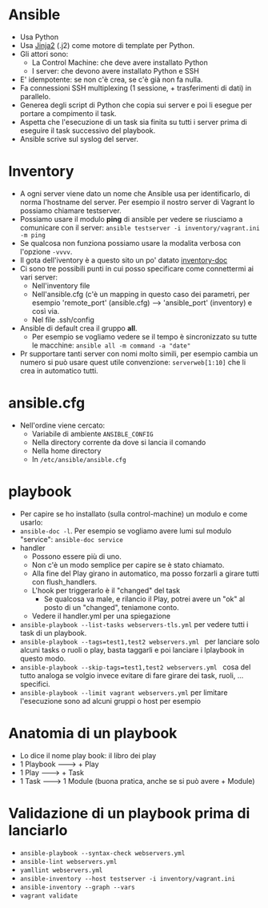 # Ansible
* Usa Python
* Usa [Jinja2](http://oreil.ly/LAXa7) (.j2) come motore di template per Python.
* Gli attori sono:
  * La Control Machine: che deve avere installato Python
  * I server: che devono avere installato Python e SSH
* E' idempotente: se non c'è crea, se c'è già non fa nulla.
* Fa connessioni SSH multiplexing (1 sessione, + trasferimenti di dati) in parallelo.
* Generea degli script di Python che copia sui server e poi li esegue per portare a compimento il task.
* Aspetta che l'esecuzione di un task sia finita su tutti i server prima di eseguire il task successivo del playbook.
* Ansible scrive sul syslog del server. 

# Inventory
* A ogni server viene dato un nome che Ansible usa per identificarlo, di norma l'hostname del server. Per esempio il 
  nostro server di Vagrant lo possiamo chiamare testserver.
* Possiamo usare il modulo __ping__ di ansible per vedere se riusciamo a comunicare con il server: `ansible testserver -i inventory/vagrant.ini -m ping`
* Se qualcosa non funziona possiamo usare la modalita verbosa con l'opzione `-vvvv`.
* Il gota dell'iventory è a questo sito un po' datato [inventory-doc](https://serge.vanginderachter.be/)
* Ci sono tre possibili punti in cui posso specificare come connettermi ai vari server:
  * Nell'inventory file
  * Nell'ansible.cfg (c'è un mapping in questo caso dei parametri, per esempio 'remote_port' (ansible.cfg) --> 'ansible_port' (inventory) e così via. 
  * Nel file .ssh/config
* Ansible di default crea il gruppo __all__.
  * Per esempio se vogliamo vedere se il tempo è sincronizzato su tutte le macchine: `ansible all -m command -a "date"`
* Pr supportare tanti server con nomi molto simili, per esempio cambia un numero si può usare quest utile convenzione: `serverweb[1:10]` che li crea in automatico tutti.

# ansible.cfg
* Nell'ordine viene cercato:
  * Variabile di ambiente `ANSIBLE_CONFIG`
  * Nella directory corrente da dove si lancia il comando
  * Nella home directory
  * In `/etc/ansible/ansible.cfg`

# playbook
* Per capire se ho installato (sulla control-machine) un modulo e come usarlo: 
 * `ansible-doc -l`. Per esempio se vogliamo avere lumi sul modulo "service":  `ansible-doc service`
* handler
  * Possono essere più di uno.
  * Non c'è un modo semplice per capire se è stato chiamato.
  * Alla fine del Play girano in automatico, ma posso forzarli a girare tutti con flush_handlers.
  * L'hook per triggerarlo è il "changed" del task
     * Se qualcosa va male, e rilancio il Play, potrei avere un "ok" al posto di un "changed", teniamone conto.
  * Vedere il handler.yml per una spiegazione
* `ansible-playbook --list-tasks webservers-tls.yml` per vedere tutti i task di un playbook.
* `ansible-playbook --tags=test1,test2 webservers.yml ` per lanciare solo alcuni tasks o ruoli o play, basta taggarli e poi lanciare i lplaybook in questo modo.
* `ansible-playbook --skip-tags=test1,test2 webservers.yml ` cosa del tutto analoga se volgio invece evitare di fare girare dei task, ruoli, ... specifici.
* `ansible-playbook --limit vagrant webservers.yml` per limitare l'esecuzione sono ad alcuni gruppi o host per esempio

# Anatomia di un playbook
* Lo dice il nome play book: il libro dei play
* 1 Playbook ---> + Play
* 1 Play ---> + Task
* 1 Task ---> 1 Module (buona pratica, anche se si può avere + Module)

# Validazione di un playbook prima di lanciarlo 
* `ansible-playbook --syntax-check webservers.yml`
* `ansible-lint webservers.yml`
* `yamllint webservers.yml`
* `ansible-inventory --host testserver -i inventory/vagrant.ini`
* `ansible-inventory --graph --vars`
* `vagrant validate`


